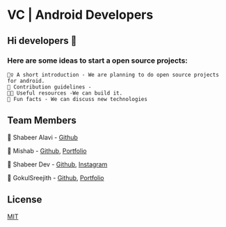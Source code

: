 # VC | Android Developers

## Hi developers 👋

### Here are some ideas to start a open source projects:


```
🙋‍♀️ A short introduction - We are planning to do open source projects for android.
🌈 Contribution guidelines - 
👩‍💻 Useful resources -We can build it.
🍿 Fun facts - We can discuss new technologies
```
## Team Members
🧙 Shabeer Alavi - [Github](https://github.com/ShabeerAlavi-Codez)

🧙 Mishab - [Github](https://github.com/imishab), [Portfolio](https://mishab.me)

🧙 Shabeer Dev - [Github](https://github.com/shabeer-dev), [Instagram](https://www.instagram.com/shabeer_wms)

🧙 GokulSreejith - [Github](https://gokulsreejith), [Portfolio](https://gokulsreejith.com)

## License

[MIT](https://choosealicense.com/licenses/mit/)
